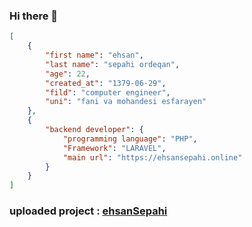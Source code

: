 ### Hi there 👋
```json
[
    {
        "first name": "ehsan",
        "last name": "sepahi ordeqan",
        "age": 22,
        "created_at": "1379-06-29",
        "fild": "computer engineer",
        "uni": "fani va mohandesi esfarayen"
    },
    {
        "backend developer": {
            "programming language": "PHP",
            "Framework": "LARAVEL",
            "main url": "https://ehsansepahi.online"
        }
    }
]
```
### uploaded project : [ehsanSepahi](https://ehsansepahi.online)

<!--
**ehsanSepahi/ehsanSepahi** is a ✨ _special_ ✨ repository because its `README.md` (this file) appears on your GitHub profile.

Here are some ideas to get you started:

- 🔭 I’m currently working on ...
- 🌱 I’m currently learning ...
- 👯 I’m looking to collaborate on ...
- 🤔 I’m looking for help with ...
- 💬 Ask me about ...
- 📫 How to reach me: ...
- 😄 Pronouns: ...
- ⚡ Fun fact: ...
-->
